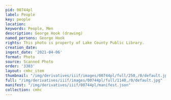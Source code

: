 ```yaml
---
pid: 00744pl
label: People
key: people
location: 
keywords: People, Men
description: George Hook (drawing)
named_persons: George Hook
rights: This photo is property of Lake County Public Library.
creation_date: 
ingest_date: '2021-04-06'
format: Photo
source: Scanned Photo
order: '3303'
layout: cmhc_item
thumbnail: "/img/derivatives/iiif/images/00744pl/full/250,/0/default.jpg"
full: "/img/derivatives/iiif/images/00744pl/full/1140,/0/default.jpg"
manifest: "/img/derivatives/iiif/00744pl/manifest.json"
collection: cmhc
---
```

